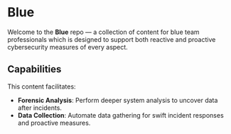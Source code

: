 # Blue

Welcome to the **Blue** repo — a collection of content for blue team professionals which is designed to support both reactive and proactive cybersecurity measures of every aspect.

## Capabilities

This content facilitates:
- **Forensic Analysis**: Perform deeper system analysis to uncover data after incidents.
- **Data Collection**: Automate data gathering for swift incident responses and proactive measures.
